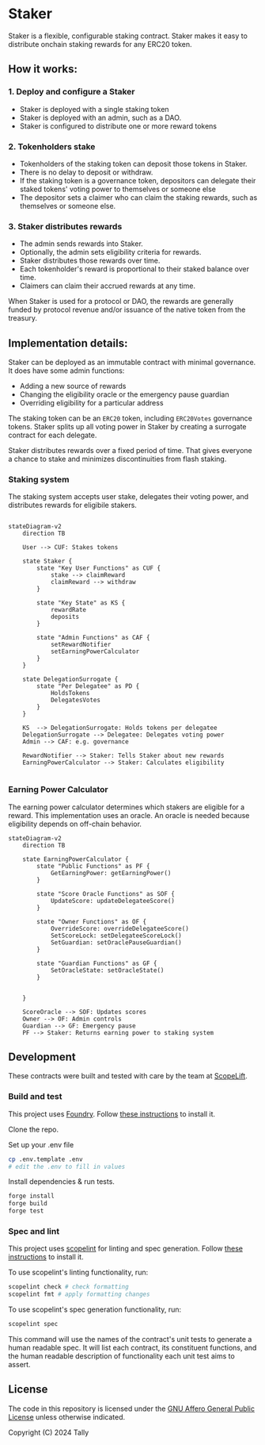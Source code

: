 # Staker

Staker is a flexible, configurable staking contract. Staker makes it easy to distribute onchain staking rewards for any ERC20 token.

## How it works:

### 1. Deploy and configure a Staker
- Staker is deployed with a single staking token
- Staker is deployed with an admin, such as a DAO.
- Staker is configured to distribute one or more reward tokens

### 2. Tokenholders stake
- Tokenholders of the staking token can deposit those tokens in Staker.
- There is no delay to deposit or withdraw.
- If the staking token is a governance token, depositors can delegate their staked tokens' voting power to themselves or someone else
- The depositor sets a claimer who can claim the staking rewards, such as themselves or someone else.

### 3. Staker distributes rewards
- The admin sends rewards into Staker.
- Optionally, the admin sets eligibility criteria for rewards.
- Staker distributes those rewards over time.
- Each tokenholder's reward is proportional to their staked balance over time.
- Claimers can claim their accrued rewards at any time.

When Staker is used for a protocol or DAO, the rewards are generally funded by protocol revenue and/or issuance of the native token from the treasury.

## Implementation details:

Staker can be deployed as an immutable contract with minimal governance. It does have some admin functions:

- Adding a new source of rewards
- Changing the eligibility oracle or the emergency pause guardian
- Overriding eligibility for a particular address

The staking token can be an `ERC20` token, including `ERC20Votes` governance tokens. Staker splits up all voting power in Staker by creating a surrogate contract for each delegate.

Staker distributes rewards over a fixed period of time. That gives everyone a chance to stake and minimizes discontinuities from flash staking.

### Staking system

The staking system accepts user stake, delegates their voting power, and distributes rewards for eligibile stakers.

```mermaid

stateDiagram-v2
    direction TB

    User --> CUF: Stakes tokens

    state Staker {
        state "Key User Functions" as CUF {
            stake --> claimReward
            claimReward --> withdraw
        }

        state "Key State" as KS {
            rewardRate
            deposits
        }

        state "Admin Functions" as CAF {
            setRewardNotifier
            setEarningPowerCalculator
        }
    }

    state DelegationSurrogate {
        state "Per Delegatee" as PD {
            HoldsTokens
            DelegatesVotes
        }
    }

    KS  --> DelegationSurrogate: Holds tokens per delegatee
    DelegationSurrogate --> Delegatee: Delegates voting power
    Admin --> CAF: e.g. governance

    RewardNotifier --> Staker: Tells Staker about new rewards
    EarningPowerCalculator --> Staker: Calculates eligibility


```

### Earning Power Calculator

The earning power calculator determines which stakers are eligible for a reward. This implementation uses an oracle. An oracle is needed because eligibility depends on off-chain behavior.

```mermaid
stateDiagram-v2
    direction TB

    state EarningPowerCalculator {
        state "Public Functions" as PF {
            GetEarningPower: getEarningPower()
        }

        state "Score Oracle Functions" as SOF {
            UpdateScore: updateDelegateeScore()
        }

        state "Owner Functions" as OF {
            OverrideScore: overrideDelegateeScore()
            SetScoreLock: setDelegateeScoreLock()
            SetGuardian: setOraclePauseGuardian()
        }

        state "Guardian Functions" as GF {
            SetOracleState: setOracleState()
        }


    }

    ScoreOracle --> SOF: Updates scores
    Owner --> OF: Admin controls
    Guardian --> GF: Emergency pause
    PF --> Staker: Returns earning power to staking system
```

## Development

These contracts were built and tested with care by the team at [ScopeLift](https://scopelift.co).

### Build and test

This project uses [Foundry](https://github.com/foundry-rs/foundry). Follow [these instructions](https://github.com/foundry-rs/foundry#installation) to install it.

Clone the repo.

Set up your .env file

```bash
cp .env.template .env
# edit the .env to fill in values
```

Install dependencies & run tests.

```bash
forge install
forge build
forge test
```

### Spec and lint

This project uses [scopelint](https://github.com/ScopeLift/scopelint) for linting and spec generation. Follow [these instructions](https://github.com/ScopeLift/scopelint?tab=readme-ov-file#installation) to install it.

To use scopelint's linting functionality, run:

```bash
scopelint check # check formatting
scopelint fmt # apply formatting changes
```

To use scopelint's spec generation functionality, run:

```bash
scopelint spec
```

This command will use the names of the contract's unit tests to generate a human readable spec. It will list each contract, its constituent functions, and the human readable description of functionality each unit test aims to assert.

## License

The code in this repository is licensed under the [GNU Affero General Public License](LICENSE) unless otherwise indicated.

Copyright (C) 2024 Tally
